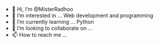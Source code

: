 - 👋 Hi, I’m @MisterRadhoo
- 👀 I’m interested in ... Web development and programming
- 🌱 I’m currently learning ... Python
- 💞️ I’m looking to collaborate on ...
- 📫 How to reach me ...

<!---
MisterRadhoo/MisterRadhoo is a ✨ special ✨ repository because its `README.md` (this file) appears on your GitHub profile.
You can click the Preview link to take a look at your changes.
--->
